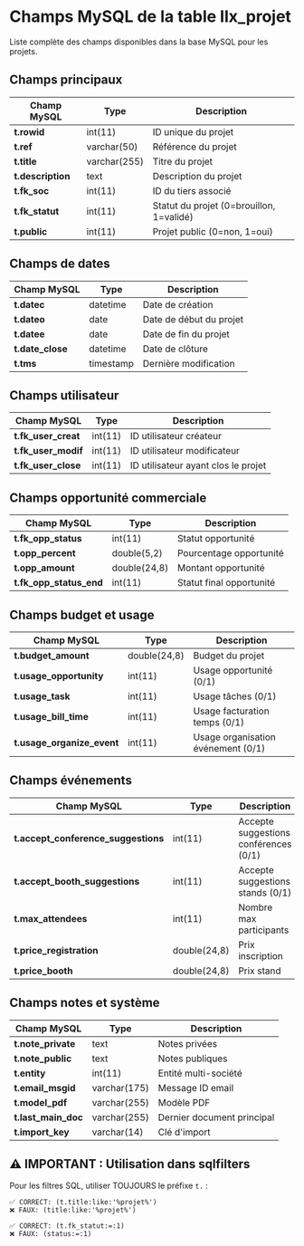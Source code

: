 # Champs MySQL de la table llx_projet

Liste complète des champs disponibles dans la base MySQL pour les projets.

## Champs principaux

| Champ MySQL | Type | Description |
|------------|------|-------------|
| **t.rowid** | int(11) | ID unique du projet |
| **t.ref** | varchar(50) | Référence du projet |
| **t.title** | varchar(255) | Titre du projet |
| **t.description** | text | Description du projet |
| **t.fk_soc** | int(11) | ID du tiers associé |
| **t.fk_statut** | int(11) | Statut du projet (0=brouillon, 1=validé) |
| **t.public** | int(11) | Projet public (0=non, 1=oui) |

## Champs de dates

| Champ MySQL | Type | Description |
|------------|------|-------------|
| **t.datec** | datetime | Date de création |
| **t.dateo** | date | Date de début du projet |
| **t.datee** | date | Date de fin du projet |
| **t.date_close** | datetime | Date de clôture |
| **t.tms** | timestamp | Dernière modification |

## Champs utilisateur

| Champ MySQL | Type | Description |
|------------|------|-------------|
| **t.fk_user_creat** | int(11) | ID utilisateur créateur |
| **t.fk_user_modif** | int(11) | ID utilisateur modificateur |
| **t.fk_user_close** | int(11) | ID utilisateur ayant clos le projet |

## Champs opportunité commerciale

| Champ MySQL | Type | Description |
|------------|------|-------------|
| **t.fk_opp_status** | int(11) | Statut opportunité |
| **t.opp_percent** | double(5,2) | Pourcentage opportunité |
| **t.opp_amount** | double(24,8) | Montant opportunité |
| **t.fk_opp_status_end** | int(11) | Statut final opportunité |

## Champs budget et usage

| Champ MySQL | Type | Description |
|------------|------|-------------|
| **t.budget_amount** | double(24,8) | Budget du projet |
| **t.usage_opportunity** | int(11) | Usage opportunité (0/1) |
| **t.usage_task** | int(11) | Usage tâches (0/1) |
| **t.usage_bill_time** | int(11) | Usage facturation temps (0/1) |
| **t.usage_organize_event** | int(11) | Usage organisation événement (0/1) |

## Champs événements

| Champ MySQL | Type | Description |
|------------|------|-------------|
| **t.accept_conference_suggestions** | int(11) | Accepte suggestions conférences (0/1) |
| **t.accept_booth_suggestions** | int(11) | Accepte suggestions stands (0/1) |
| **t.max_attendees** | int(11) | Nombre max participants |
| **t.price_registration** | double(24,8) | Prix inscription |
| **t.price_booth** | double(24,8) | Prix stand |

## Champs notes et système

| Champ MySQL | Type | Description |
|------------|------|-------------|
| **t.note_private** | text | Notes privées |
| **t.note_public** | text | Notes publiques |
| **t.entity** | int(11) | Entité multi-société |
| **t.email_msgid** | varchar(175) | Message ID email |
| **t.model_pdf** | varchar(255) | Modèle PDF |
| **t.last_main_doc** | varchar(255) | Dernier document principal |
| **t.import_key** | varchar(14) | Clé d'import |

## ⚠️ IMPORTANT : Utilisation dans sqlfilters

Pour les filtres SQL, utiliser TOUJOURS le préfixe `t.` :

```
✅ CORRECT: (t.title:like:'%projet%')
❌ FAUX: (title:like:'%projet%')

✅ CORRECT: (t.fk_statut:=:1)
❌ FAUX: (status:=:1)
```
